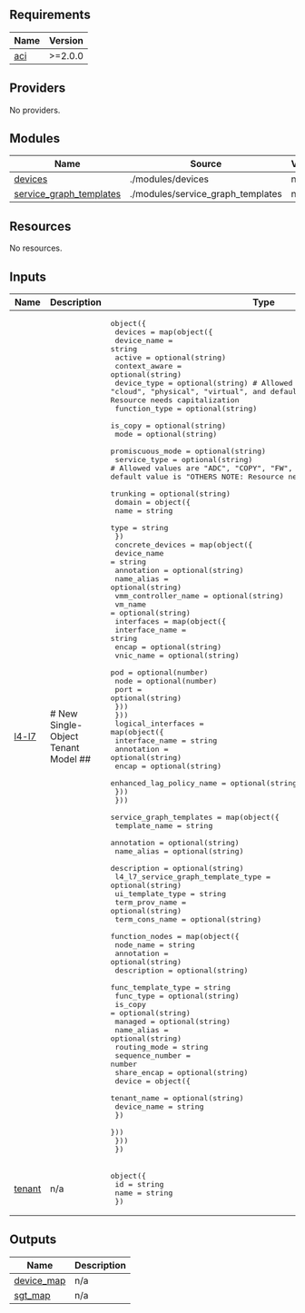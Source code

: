 <!-- BEGIN_TF_DOCS -->
## Requirements

| Name | Version |
|------|---------|
| <a name="requirement_aci"></a> [aci](#requirement\_aci) | >=2.0.0 |

## Providers

No providers.

## Modules

| Name | Source | Version |
|------|--------|---------|
| <a name="module_devices"></a> [devices](#module\_devices) | ./modules/devices | n/a |
| <a name="module_service_graph_templates"></a> [service\_graph\_templates](#module\_service\_graph\_templates) | ./modules/service_graph_templates | n/a |

## Resources

No resources.

## Inputs

| Name | Description | Type | Default | Required |
|------|-------------|------|---------|:--------:|
| <a name="input_l4-l7"></a> [l4-l7](#input\_l4-l7) | # New Single-Object Tenant Model ## | <pre>object({<br>    devices = map(object({<br>      device_name      = string<br>      active           = optional(string)<br>      context_aware    = optional(string)<br>      device_type      = optional(string) # Allowed values are "cloud", "physical", "virtual", and default value is "physical" NOTE: Resource needs capitalization<br>      function_type    = optional(string)<br>      is_copy          = optional(string)<br>      mode             = optional(string)<br>      promiscuous_mode = optional(string)<br>      service_type     = optional(string) # Allowed values are "ADC", "COPY", "FW", "NATIVELB", "OTHERS", and default value is "OTHERS NOTE: Resource needs capitalization<br>      trunking         = optional(string)<br>      domain = object({<br>        name = string<br>        type = string<br>      })<br>      concrete_devices = map(object({<br>        device_name         = string<br>        annotation          = optional(string)<br>        name_alias          = optional(string)<br>        vmm_controller_name = optional(string)<br>        vm_name             = optional(string)<br>        interfaces = map(object({<br>          interface_name  = string<br>          encap           = optional(string)<br>          vnic_name       = optional(string)<br>          pod             = optional(number)<br>          node            = optional(number)<br>          port            = optional(string)<br>        }))<br>      }))<br>      logical_interfaces = map(object({<br>        interface_name            = string<br>        annotation                = optional(string)<br>        encap                     = optional(string)<br>        enhanced_lag_policy_name  = optional(string)<br>      }))<br>    }))<br>    service_graph_templates = map(object({<br>      template_name                     = string<br>      annotation                        = optional(string)<br>      name_alias                        = optional(string)<br>      description                       = optional(string)<br>      l4_l7_service_graph_template_type = optional(string)<br>      ui_template_type                  = string<br>      term_prov_name                    = optional(string)<br>      term_cons_name                    = optional(string)<br>      function_nodes = map(object({<br>        node_name           = string<br>        annotation          = optional(string)<br>        description         = optional(string)<br>        func_template_type  = string<br>        func_type           = optional(string)<br>        is_copy             = optional(string)<br>        managed             = optional(string)<br>        name_alias          = optional(string)<br>        routing_mode        = string<br>        sequence_number     = number<br>        share_encap         = optional(string)<br>        device              = object({<br>          tenant_name = optional(string)<br>          device_name = string<br>        })<br>      }))<br>    }))<br>  })</pre> | n/a | yes |
| <a name="input_tenant"></a> [tenant](#input\_tenant) | n/a | <pre>object({<br>    id    = string<br>    name  = string<br>    })</pre> | n/a | yes |

## Outputs

| Name | Description |
|------|-------------|
| <a name="output_device_map"></a> [device\_map](#output\_device\_map) | n/a |
| <a name="output_sgt_map"></a> [sgt\_map](#output\_sgt\_map) | n/a |
<!-- END_TF_DOCS -->